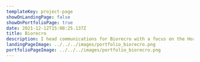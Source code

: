 ```yaml
---
templateKey: project-page
showOnLandingPage: false
showOnPortfolioPage: true
date: 2021-12-12T15:08:25.137Z
title: Biorecro
description: I head communications for Biorecro with a focus on the Horizon2020 CONVERGE project.
landingPageImage: ../../../images/portfolio_biorecro.png
portfolioPageImage: ../../../images/portfolio_biorecro.png
---
```

